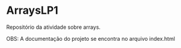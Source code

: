 # ArraysLP1
Repositório da atividade sobre arrays.

OBS: A documentação do projeto se encontra no arquivo index.html
